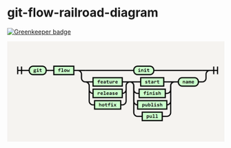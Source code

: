 # git-flow-railroad-diagram

[![Greenkeeper badge](https://badges.greenkeeper.io/techeverri/git-flow-railroad-diagram.svg)](https://greenkeeper.io/)

![git-flow-railroad-diagram](git-flow-railroad-diagram.png "git-flow-railroad-diagram")